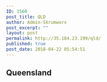 ```yaml
---
ID: 1560
post_title: QLD
author: Admin-Skrumworx
post_excerpt: ""
layout: post
permalink: http://35.184.23.199/qld/
published: true
post_date: 2018-04-22 05:54:51
---
```

<h2>Queensland</h2>